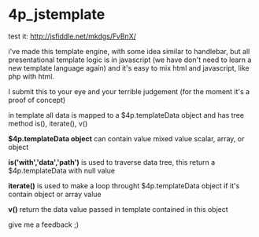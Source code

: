 4p_jstemplate
=============

test it:
http://jsfiddle.net/mkdgs/FvBnX/

i've made this template engine, with some idea similar to handlebar, but all presentational template logic is in javascript 
(we have don't need to learn a new template language again) and it's easy to mix html and javascript, like php with html.

I submit this to your eye and your terrible judgement (for the moment it's a proof of concept)


in template all data is mapped to a $4p.templateData object and has tree method is(), iterate(), v()

**$4p.templateData object**
can contain value mixed value scalar, array, or object 

**is('with','data','path')**
is used to traverse data tree, this return a $4p.templateData with null value

**iterate()** 
is used to make a loop throught $4p.templateData object if it's contain object or array value   

**v()**
return the data value passed in template contained in this object

give me a feedback  ;)


